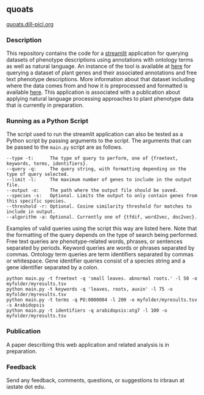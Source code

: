 ## quoats

[quoats.dill-picl.org](https://quoats.dill-picl.org/)

### Description
This repository contains the code for a [streamlit](https://www.streamlit.io/) application for querying datasets of phenotype descriptions using annotations with ontology terms as well as natural language. An instance of the tool is available at [here](https://quoats.dill-picl.org/) for querying a dataset of plant genes and their associated annotations and free text phenotype descriptions. More information about that dataset including where the data comes from and how it is preprocessed and formatted is available [here](https://github.com/irbraun/plant-data). This application is associated with a publication about applying natural language processing approaches to plant phenotype data that is currently in preparation.


### Running as a Python Script
The script used to run the streamlit application can also be tested as a Python script by passing arguments to the script. The arguments that can be passed to the `main.py` script are as follows.
```
--type -t:      The type of query to perform, one of {freetext, keywords, terms, identifiers}.
--query -q:     The query string, with formatting depending on the type of query selected.
--limit -l:     The maximum number of genes to include in the output file.
--output -o:    The path where the output file should be saved.
--species -s:   Optional. Limits the output to only contain genes from this specific species.
--threshold -r: Optional. Cosine similarity threshold for matches to include in output.
--algorithm -a: Optional. Currently one of {tfdif, word2vec, doc2vec}.
```
Examples of valid queries using the script this way are listed here. Note that the formatting of the query depends on the type of search being performed. Free text queries are phenotype-related words, phrases, or sentences separated by periods. Keyword queries are words or phrases separated by commas. Ontology term queries are term identifiers separated by commas or whitespace. Gene identifier queries consist of a species string and a gene identifier separated by a colon.
```
python main.py -t freetext -q 'small leaves. abnormal roots.' -l 50 -o myfolder/myresults.tsv
python main.py -t keywords -q 'leaves, roots, auxin' -l 75 -o myfolder/myresults.tsv
python main.py -t terms -q PO:0000004 -l 200 -o myfolder/myresults.tsv -s Arabidopsis
python main.py -t identifiers -q arabidopsis:atg7 -l 100 -o myfolder/myresults.tsv
```



### Publication
A paper describing this web application and related analysis is in preparation.


### Feedback
Send any feedback, comments, questions, or suggestions to irbraun at iastate dot edu.
